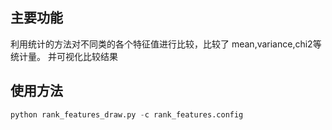 ## 主要功能
利用统计的方法对不同类的各个特征值进行比较，比较了 mean,variance,chi2等统计量。
并可视化比较结果
## 使用方法
```python
python rank_features_draw.py -c rank_features.config
```